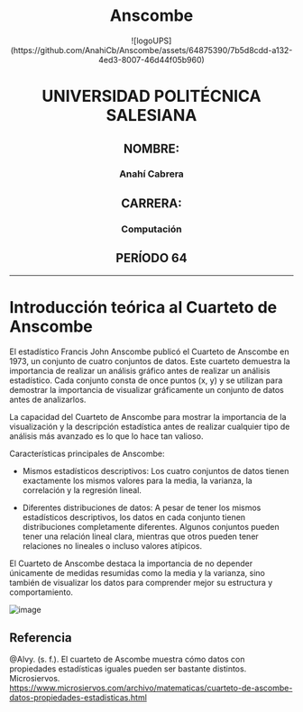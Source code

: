 <div align="center">
  <h1>Anscombe</h1>
  ![logoUPS](https://github.com/AnahiCb/Anscombe/assets/64875390/7b5d8cdd-a132-4ed3-8007-46d44f05b960)
  
  <h1>UNIVERSIDAD POLITÉCNICA SALESIANA</h2>
  <h2>NOMBRE:</h2>
  <h3>Anahí Cabrera</h3>
  <h2>CARRERA:</h2>
  <h3>Computación</h3>
  <h2>PERÍODO 64</h2>
</div>

---

# Introducción teórica al Cuarteto de Anscombe

El estadístico Francis John Anscombe publicó el Cuarteto de Anscombe en 1973, un conjunto de cuatro conjuntos de datos. Este cuarteto demuestra la importancia de realizar un análisis gráfico antes de realizar un análisis estadístico. Cada conjunto consta de once puntos (x, y) y se utilizan para demostrar la importancia de visualizar gráficamente un conjunto de datos antes de analizarlos.

La capacidad del Cuarteto de Anscombe para mostrar la importancia de la visualización y la descripción estadística antes de realizar cualquier tipo de análisis más avanzado es lo que lo hace tan valioso.

Características principales de Anscombe:
* Mismos estadísticos descriptivos: Los cuatro conjuntos de datos tienen exactamente los mismos valores para la media, la varianza, la correlación y la regresión lineal.

* Diferentes distribuciones de datos: A pesar de tener los mismos estadísticos descriptivos, los datos en cada conjunto tienen distribuciones completamente diferentes. Algunos conjuntos pueden tener una relación lineal clara, mientras que otros pueden tener relaciones no lineales o incluso valores atípicos.

El Cuarteto de Anscombe destaca la importancia de no depender únicamente de medidas resumidas como la media y la varianza, sino también de visualizar los datos para comprender mejor su estructura y comportamiento.

![image](https://github.com/AnahiCb/Anscombe/assets/64875390/02cf3060-f2f9-43ed-9dc8-8acc5f7acbc4)

## Referencia
@Alvy. (s. f.). El cuarteto de Ascombe muestra cómo datos con propiedades estadísticas iguales pueden ser bastante distintos. Microsiervos. https://www.microsiervos.com/archivo/matematicas/cuarteto-de-ascombe-datos-propiedades-estadisticas.html
